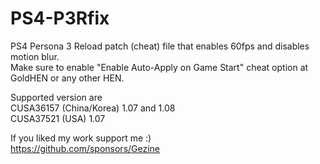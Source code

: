 # PS4-P3Rfix
PS4 Persona 3 Reload patch (cheat) file that enables 60fps and disables motion blur.  
Make sure to enable "Enable Auto-Apply on Game Start" cheat option at GoldHEN or any other HEN.  

Supported version are  
CUSA36157 (China/Korea) 1.07 and 1.08  
CUSA37521 (USA) 1.07  
  
If you liked my work support me :)  
https://github.com/sponsors/Gezine  
